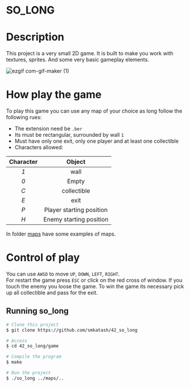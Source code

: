 # SO_LONG

# Description  
This project is a very small 2D game. It is built to make you work with
textures, sprites. And some very basic gameplay elements.

![ezgif com-gif-maker (1)](https://user-images.githubusercontent.com/76934648/187231929-df788ec7-7bce-4977-848f-f53079027dd8.gif)


# How play the game
To play this game you can use any map of your choice as long follow the following rues:

* The extension need be `.ber`
* Its must be rectangular, surrounded by wall `1`
* Must have only one exit, only one player and at least one collectible
* Characters allowed:

|  Character  |          Object          |
|:-----------:|:------------------------:|
|     *1*     | wall                     |
|     *0*     | Empty                    |
|     *C*     | collectible              |
|     *E*     | exit                     |
|     *P*     | Player starting position |
|     *H*     | Enemy starting position  |

In folder [maps](maps) have some examples of maps.

# Control of play
You can use `AWSD` to move `UP`, `DOWN`, `LEFT`, `RIGHT`.  
For restart the game press `ESC` or click on the red cross of window.
If you touch the enemy you loose the game.
To win the game its necessary pick up all collectible and pass for the exit.

## Running so_long ##

```bash
# Clone this project
$ git clone https://github.com/smkatash/42_so_long

# Access
$ cd 42_so_long/game

# Compile the program
$ make

# Run the project
$ ./so_long ../maps/..

```

